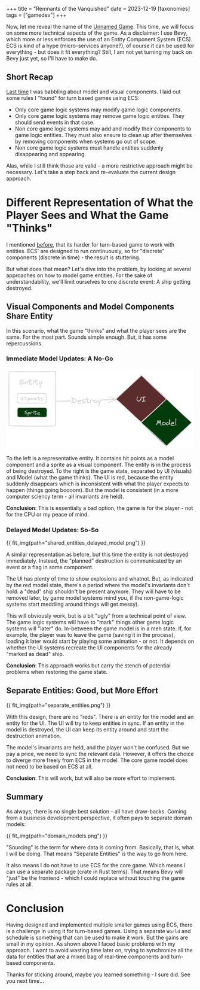 +++
title = "Remnants of the Vanquished"
date = 2023-12-19
[taxonomies]
tags = ["gamedev"]
+++

Now, let me reveal the name of the [Unnamed Game](@/unnamed-game-2/index.md). This time, we will focus on some more technical aspects of the game. As a disclaimer: I use Bevy, which more or less enforces the use of an Entity Component System (ECS). ECS is kind of a hype (micro-services anyone?), of course it can be used for everything - but does it fit everything? Still, I am not yet turning my back on Bevy just yet, so I'll have to make do.

## Short Recap
[Last time](@/unnamed-game-2/index.md#ecs-systems) I was babbling about model and visual components. I laid out some rules I "found" for turn based games using ECS:
* Only core game logic systems may modify game logic components.
* Only core game logic systems may remove game logic entities. They should send events in that case.
* Non core game logic systems may add and modify their components to game logic entities. They must also ensure to clean up after themselves by removing components when systems go out of scope.
* Non core game logic systems must handle entities suddenly disappearing and appearing.

Alas, while I still think those are valid - a more restrictive approach might be necessary. Let's take a step back and re-evaluate the current design approach.

# Different Representation of What the Player Sees and What the Game "Thinks"
I mentioned [before](@/unnamed-game-2/index.md#how-to-design-entities-and-systems-for-a-turn-based-game), that its harder for turn-based game to work with entities. ECS' are designed to run continuously, so for "discrete" components (discrete in time) - the result is stuttering.

But what does that mean? Let's dive into the problem, by looking at several approaches on how to model game entities. For the sake of understandability, we'll limit ourselves to one discrete event: A ship getting destroyed. 

## Visual Components and Model Components Share Entity
In this scenario, what the game "thinks" and what the player sees are the same. For the most part. Sounds simple enough. But, it has some repercussions. 

### Immediate Model Updates: A No-Go
![Immediate Updates](shared_entities_immediate_model.png)

To the left is a representative entity. It contains hit points as a model component and a sprite as a visual component. The entity is in the process of being destroyed. To the right is the game state, separated by UI (visuals) and Model (what the game thinks). The UI is red, because the entity suddenly disappears which is inconsistent with what the player expects to happen (things going boooom). But the model is consistent (in a more computer sciency term - all invariants are held).

**Conclusion**: This is essentially a bad option, the game is for the player - not for the CPU or my peace of mind.

### Delayed Model Updates: So-So
{{ fit_img(path="shared_entities_delayed_model.png") }}

A similar representation as before, but this time the entity is not destroyed immediately. Instead, the "planned" destruction is communicated by an event or a flag in some component.

The UI has plenty of time to show explosions and whatnot. But, as indicated by the red model state, there's a period where the model's invariants don't hold: a "dead" ship shouldn't be present anymore. They will have to be removed later, by game model systems mind you, if the non-game-logic systems start meddling around things will get messy).

This will obviously work, but is a bit "ugly" from a technical point of view. The game logic systems will have to "mark" things other game logic systems will "later" do. In-between the game model is in a meh state. If, for example, the player was to leave the game (saving it in the process), loading it later would start by playing some animation - or not. It depends on whether the UI systems recreate the UI components for the already "marked as dead" ship.


**Conclusion**: This approach works but carry the stench of potential problems when restoring the game state.

## Separate Entities: Good, but More Effort
{{ fit_img(path="separate_entities.png") }}

With this design, there are no "reds". There is an entity for the model and an entity for the UI. The UI will try to keep entities in sync. If an entity in the model is destroyed, the UI can keep its entity around and start the destruction animation. 

The model's invariants are held, and the player won't be confused. But we pay a price, we need to sync the relevant data. However, it offers the choice to diverge more freely from ECS in the model. The core game model does not need to be based on ECS at all.

**Conclusion**: This will work, but will also be more effort to implement.

## Summary
As always, there is no single best solution - all have draw-backs. Coming from a business development perspective, it often pays to separate domain models:

{{ fit_img(path="domain_models.png") }}

"Sourcing" is the term for where data is coming from. Basically, that is, what I will be doing. That means "Separate Entities" is the way to go from here.

It also means I do not have to use ECS for the core game. Which means I can use a separate package (crate in Rust terms). That means Bevy will "just" be the frontend - which I could replace without touching the game rules at all.

# Conclusion
Having designed and implemented multiple smaller games using ECS, there is a challenge in using it for turn-based games. Using a separate `World` and schedule is something that can be used to make it work. But the gains are small in my opinion. As shown above I faced basic problems with my approach. I want to avoid wasting time later on, trying to synchronize all the data for entities that are a mixed bag of real-time components and turn-based components.

Thanks for sticking around, maybe you learned something - I sure did. See you next time...
